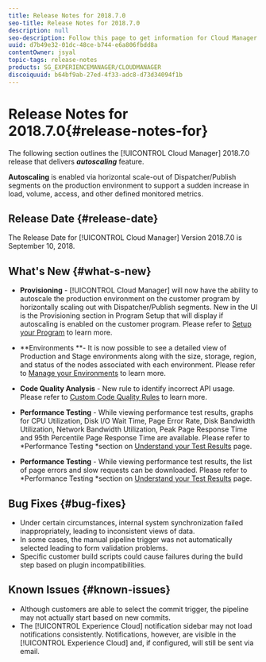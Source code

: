 ```yaml
---
title: Release Notes for 2018.7.0
seo-title: Release Notes for 2018.7.0
description: null
seo-description: Follow this page to get information for Cloud Manager Release 2018.7.0.
uuid: d7b49e32-01dc-48ce-b744-e6a806fbdd8a
contentOwner: jsyal
topic-tags: release-notes
products: SG_EXPERIENCEMANAGER/CLOUDMANAGER
discoiquuid: b64bf9ab-27ed-4f33-adc8-d73d34094f1b
---
```


# Release Notes for 2018.7.0{#release-notes-for}

The following section outlines the [!UICONTROL Cloud Manager] 2018.7.0 release that delivers ***autoscaling*** feature.

**Autoscaling** is enabled via horizontal scale-out of Dispatcher/Publish segments on the production environment to support a sudden increase in load, volume, access, and other defined monitored metrics.

## Release Date {#release-date}

The Release Date for [!UICONTROL Cloud Manager] Version 2018.7.0 is September 10, 2018.

## What's New {#what-s-new}

* **Provisioning** - [!UICONTROL Cloud Manager] will now have the ability to autoscale the production environment on the customer program by horizontally scaling out with Dispatcher/Publish segments. New in the UI is the Provisioning section in Program Setup that will display if autoscaling is enabled on the customer program. Please refer to [Setup your Program](setting-up-program.md) to learn more.

* **Environments **- It is now possible to see a detailed view of Production and Stage environments along with the size, storage, region, and status of the nodes associated with each environment. Please refer to [Manage your Environments](manage-your-environment.md) to learn more.  

* **Code Quality Analysis** - New rule to identify incorrect API usage. Please refer to [Custom Code Quality Rules](custom-code-quality-rules.md) to learn more.  

* **Performance Testing** - While viewing performance test results, graphs for CPU Utilization, Disk I/O Wait Time, Page Error Rate, Disk Bandwidth Utilization, Network Bandwidth Utilization, Peak Page Response Time and 95th Percentile Page Response Time are available. Please refer to *Performance Testing *section on [Understand your Test Results](understand-your-test-results.md) page.

* **Performance Testing** - While viewing performance test results, the list of page errors and slow requests can be downloaded. Please refer to *Performance Testing *section on [Understand your Test Results](understand-your-test-results.md) page.

## Bug Fixes {#bug-fixes}

* Under certain circumstances, internal system synchronization failed inappropriately, leading to inconsistent views of data.
* In some cases, the manual pipeline trigger was not automatically selected leading to form validation problems.
* Specific customer build scripts could cause failures during the build step based on plugin incompatibilities.

## Known Issues {#known-issues}

* Although customers are able to select the commit trigger, the pipeline may not actually start based on new commits.
* The [!UICONTROL Experience Cloud] notification sidebar may not load notifications consistently. Notifications, however, are visible in the [!UICONTROL Experience Cloud] and, if configured, will still be sent via email.

